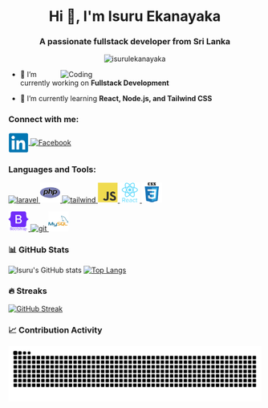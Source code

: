 <h1 align="center">Hi 👋, I'm Isuru Ekanayaka</h1>
<h3 align="center">A passionate fullstack developer from Sri Lanka</h3>

<p align="center"> 
  <img src="https://komarev.com/ghpvc/?username=isurulekanayaka&label=Profile%20views&color=0e75b6&style=flat" alt="isurulekanayaka" />
</p>

<img align="right" alt="Coding" width="400" src="https://media.giphy.com/media/ZVik7pBtu9dNS/giphy.gif">

- 🔭 I’m currently working on **Fullstack Development**

- 🌱 I’m currently learning **React, Node.js, and Tailwind CSS**

<h3 align="left">Connect with me:</h3>
<p align="left">
  <a href="https://linkedin.com/in/isuru-ekanayaka-b45a1628b" target="blank">
    <img align="center" src="https://raw.githubusercontent.com/devicons/devicon/master/icons/linkedin/linkedin-original.svg" alt="LinkedIn" height="40" width="40" />
  </a>
  <a href="https://www.facebook.com/profile.php?id=100068991025803" target="blank">
     <img align="center" src="https://raw.githubusercontent.com/rahuldkjain/github-profile-readme-generator/master/src/images/icons/Social/facebook-alt.svg" alt="Facebook" height="30" width="40" />
  </a>
</p>

<h3 align="left">Languages and Tools:</h3>
<p align="left">
  <a href="https://laravel.com/" target="_blank" rel="noreferrer">
    <img src="https://raw.githubusercontent.com/devicons/devicon/master/icons/laravel/laravel-original-wordmark.sv" alt="laravel" width="40" height="40"/>
  </a>
  <a href="https://www.php.net/" target="_blank" rel="noreferrer">
    <img src="https://raw.githubusercontent.com/devicons/devicon/master/icons/php/php-original.svg" alt="php" width="40" height="40"/>
  </a>
  <a href="https://tailwindcss.com/" target="_blank" rel="noreferrer">
    <img src="https://www.vectorlogo.zone/logos/tailwindcss/tailwindcss-icon.svg" alt="tailwind" width="40" height="40"/>
  </a>
  <a href="https://developer.mozilla.org/en-US/docs/Web/JavaScript" target="_blank" rel="noreferrer">
    <img src="https://raw.githubusercontent.com/devicons/devicon/master/icons/javascript/javascript-original.svg" alt="javascript" width="40" height="40"/>
  </a>
  <a href="https://reactjs.org/" target="_blank" rel="noreferrer">
    <img src="https://raw.githubusercontent.com/devicons/devicon/master/icons/react/react-original-wordmark.svg" alt="react" width="40" height="40"/>
  </a>
  <a href="https://www.w3schools.com/css/" target="_blank" rel="noreferrer">
    <img src="https://raw.githubusercontent.com/devicons/devicon/master/icons/css3/css3-original-wordmark.svg" alt="css" width="40" height="40"/>
  </a>
</p>

<p align="left">
  <!-- Include other tools you use frequently -->
  <a href="https://getbootstrap.com" target="_blank" rel="noreferrer">
    <img src="https://raw.githubusercontent.com/devicons/devicon/master/icons/bootstrap/bootstrap-plain-wordmark.svg" alt="bootstrap" width="40" height="40"/>
  </a>
  <a href="https://git-scm.com/" target="_blank" rel="noreferrer">
    <img src="https://www.vectorlogo.zone/logos/git-scm/git-scm-icon.svg" alt="git" width="40" height="40"/>
  </a>
  <a href="https://www.mysql.com/" target="_blank" rel="noreferrer">
    <img src="https://raw.githubusercontent.com/devicons/devicon/master/icons/mysql/mysql-original-wordmark.svg" alt="mysql" width="40" height="40"/>
  </a>
</p>


### 📊 GitHub Stats

![Isuru's GitHub stats](https://github-readme-stats.vercel.app/api?username=isurulekanayaka&show_icons=true&theme=radical)
[![Top Langs](https://github-readme-stats.vercel.app/api/top-langs/?username=isurulekanayaka&layout=compact&theme=radical)](https://github.com/isurulekanayaka)

### 🔥 Streaks
[![GitHub Streak](https://github-readme-streak-stats.herokuapp.com/?user=isurulekanayaka&theme=radical)](https://git.io/streak-stats)

### 📈 Contribution Activity

![Snake animation](https://github.com/GuillaumeFalourd/GuillaumeFalourd/blob/output/github-contribution-grid-snake.svg)
